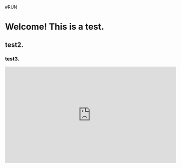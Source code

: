 #RUN

<h1>Welcome! This is a test.</h1>
<h2>test2.</h2>
<h3>test3.</h3>
<iframe width="560" height="315" src="https://www.youtube.com/embed/htEfKHPAUQ0?controls=0" frameborder="0" allow="accelerometer; autoplay; encrypted-media; gyroscope; picture-in-picture" allowfullscreen></iframe>
